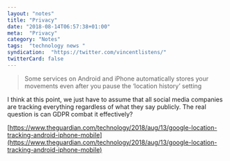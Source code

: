 ```yaml
---
layout: "notes"
title: "Privacy"
date: "2018-08-14T06:57:38+01:00"
meta:  "Privacy"
category: "Notes"
tags:  "technology news "
syndication:  "https://twitter.com/vincentlistens/"
twitterCard: false
---
```


> Some services on Android and iPhone automatically stores your movements even after you pause the ‘location history’ setting

I think at this point, we just have to assume that all social media companies are tracking everything regardless of what they say publicly. The real question is can GDPR combat it effectively?

[https://www.theguardian.com/technology/2018/aug/13/google-location-tracking-android-iphone-mobile](https://www.theguardian.com/technology/2018/aug/13/google-location-tracking-android-iphone-mobile)

